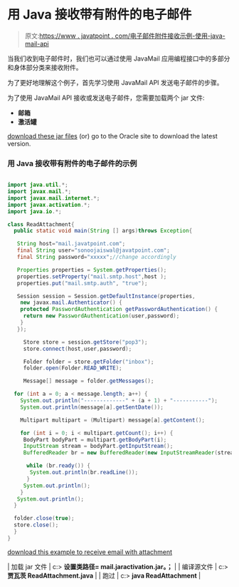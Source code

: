# 用 Java 接收带有附件的电子邮件

> 原文:[https://www . javatpoint . com/电子邮件附件接收示例-使用-java-mail-api](https://www.javatpoint.com/example-of-receiving-attachment-with-email-using-java-mail-api)

当我们收到电子邮件时，我们也可以通过使用 JavaMail 应用编程接口中的多部分和身体部分类来接收附件。

为了更好地理解这个例子，首先学习使用 JavaMail API 发送电子邮件的步骤。

为了使用 JavaMail API 接收或发送电子邮件，您需要加载两个 jar 文件:

*   **邮箱**
*   **激活罐**

[download these jar files](https://static.javatpoint.com/src/mail/mailactivation.zip) (or) go to the Oracle site to download the latest version.

### 用 Java 接收带有附件的电子邮件的示例

```java

import java.util.*;
import javax.mail.*;
import javax.mail.internet.*;
import javax.activation.*;
import java.io.*;

class ReadAttachment{
  public static void main(String [] args)throws Exception{

   String host="mail.javatpoint.com";
   final String user="sonoojaiswal@javatpoint.com";
   final String password="xxxxx";//change accordingly

   Properties properties = System.getProperties();
   properties.setProperty("mail.smtp.host",host );
   properties.put("mail.smtp.auth", "true");

   Session session = Session.getDefaultInstance(properties,
    new javax.mail.Authenticator() {
    protected PasswordAuthentication getPasswordAuthentication() {
     return new PasswordAuthentication(user,password);
    }
   });

     Store store = session.getStore("pop3");
     store.connect(host,user,password);

     Folder folder = store.getFolder("inbox");
     folder.open(Folder.READ_WRITE);

     Message[] message = folder.getMessages();

  for (int a = 0; a < message.length; a++) {
    System.out.println("-------------" + (a + 1) + "-----------");
    System.out.println(message[a].getSentDate());

    Multipart multipart = (Multipart) message[a].getContent();

    for (int i = 0; i < multipart.getCount(); i++) {
     BodyPart bodyPart = multipart.getBodyPart(i);
     InputStream stream = bodyPart.getInputStream();
     BufferedReader br = new BufferedReader(new InputStreamReader(stream));

      while (br.ready()) {
       System.out.println(br.readLine());
      }
     System.out.println();
    }
   System.out.println();
  }

  folder.close(true);
  store.close();
  }
}

```

[download this example to receive email with attachment](https://static.javatpoint.com/src/mail/readattachment.zip)

| 加载 jar 文件 | c:\> **设置类路径= mail.jaractivation.jar。；** |
| 编译源文件 | c:\> **贾瓦茨 ReadAttachment.java** |
| 跑过 | c:\> **java ReadAttachment** |